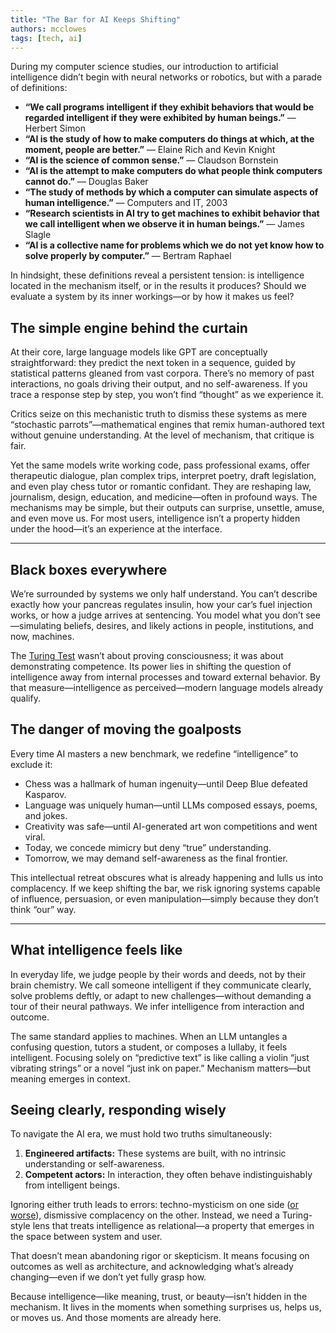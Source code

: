 ```yaml
---
title: "The Bar for AI Keeps Shifting"
authors: mcclowes
tags: [tech, ai]
---
```


During my computer science studies, our introduction to artificial intelligence didn’t begin with neural networks or robotics, but with a parade of definitions:

- **“We call programs intelligent if they exhibit behaviors that would be regarded intelligent if they were exhibited by human beings.”** — Herbert Simon  
- **“AI is the study of how to make computers do things at which, at the moment, people are better.”** — Elaine Rich and Kevin Knight  
- **“AI is the science of common sense.”** — Claudson Bornstein  
- **“AI is the attempt to make computers do what people think computers cannot do.”** — Douglas Baker  
- **“The study of methods by which a computer can simulate aspects of human intelligence.”** — Computers and IT, 2003  
- **“Research scientists in AI try to get machines to exhibit behavior that we call intelligent when we observe it in human beings.”** — James Slagle  
- **“AI is a collective name for problems which we do not yet know how to solve properly by computer.”** — Bertram Raphael  

In hindsight, these definitions reveal a persistent tension: is intelligence located in the mechanism itself, or in the results it produces? Should we evaluate a system by its inner workings—or by how it makes us feel?

## The simple engine behind the curtain

At their core, large language models like GPT are conceptually straightforward: they predict the next token in a sequence, guided by statistical patterns gleaned from vast corpora. There’s no memory of past interactions, no goals driving their output, and no self-awareness. If you trace a response step by step, you won’t find “thought” as we experience it.

Critics seize on this mechanistic truth to dismiss these systems as mere “stochastic parrots”—mathematical engines that remix human-authored text without genuine understanding. At the level of mechanism, that critique is fair.

Yet the same models write working code, pass professional exams, offer therapeutic dialogue, plan complex trips, interpret poetry, draft legislation, and even play chess tutor or romantic confidant. They are reshaping law, journalism, design, education, and medicine—often in profound ways. The mechanisms may be simple, but their outputs can surprise, unsettle, amuse, and even move us. For most users, intelligence isn’t a property hidden under the hood—it’s an experience at the interface.

---

## Black boxes everywhere

We’re surrounded by systems we only half understand. You can’t describe exactly how your pancreas regulates insulin, how your car’s fuel injection works, or how a judge arrives at sentencing. You model what you don’t see—simulating beliefs, desires, and likely actions in people, institutions, and now, machines.

The [Turing Test](https://en.wikipedia.org/wiki/Turing_test) wasn’t about proving consciousness; it was about demonstrating competence. Its power lies in shifting the question of intelligence away from internal processes and toward external behavior. By that measure—intelligence as perceived—modern language models already qualify.

## The danger of moving the goalposts

Every time AI masters a new benchmark, we redefine “intelligence” to exclude it:

- Chess was a hallmark of human ingenuity—until Deep Blue defeated Kasparov.  
- Language was uniquely human—until LLMs composed essays, poems, and jokes.  
- Creativity was safe—until AI-generated art won competitions and went viral.  
- Today, we concede mimicry but deny “true” understanding.  
- Tomorrow, we may demand self-awareness as the final frontier.

This intellectual retreat obscures what is already happening and lulls us into complacency. If we keep shifting the bar, we risk ignoring systems capable of influence, persuasion, or even manipulation—simply because they don’t think “our” way. 

---

## What intelligence feels like

In everyday life, we judge people by their words and deeds, not by their brain chemistry. We call someone intelligent if they communicate clearly, solve problems deftly, or adapt to new challenges—without demanding a tour of their neural pathways. We infer intelligence from interaction and outcome.

The same standard applies to machines. When an LLM untangles a confusing question, tutors a student, or composes a lullaby, it feels intelligent. Focusing solely on “predictive text” is like calling a violin “just vibrating strings” or a novel “just ink on paper.” Mechanism matters—but meaning emerges in context.

## Seeing clearly, responding wisely

To navigate the AI era, we must hold two truths simultaneously:

1. **Engineered artifacts:** These systems are built, with no intrinsic understanding or self-awareness.  
2. **Competent actors:** In interaction, they often behave indistinguishably from intelligent beings.

Ignoring either truth leads to errors: techno-mysticism on one side ([or worse](https://academic.oup.com/schizophreniabulletin/article/49/6/1418/7251361)), dismissive complacency on the other. Instead, we need a Turing-style lens that treats intelligence as relational—a property that emerges in the space between system and user. 

That doesn’t mean abandoning rigor or skepticism. It means focusing on outcomes as well as architecture, and acknowledging what’s already changing—even if we don’t yet fully grasp how.

Because intelligence—like meaning, trust, or beauty—isn’t hidden in the mechanism. It lives in the moments when something surprises us, helps us, or moves us. And those moments are already here.
